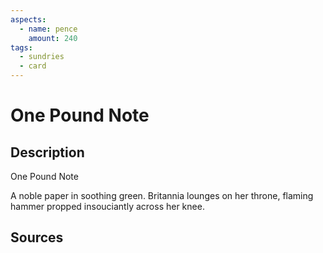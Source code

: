 ```yaml
---
aspects: 
  - name: pence
    amount: 240
tags:
  - sundries
  - card
---
```

# One Pound Note
## Description
One Pound Note

A noble paper in soothing green. Britannia lounges on her throne, flaming hammer propped insouciantly across her knee.
## Sources

